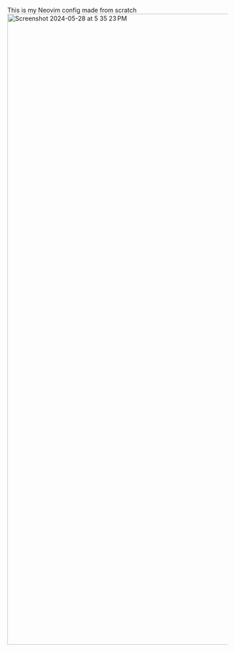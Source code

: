 This is my Neovim config made from scratch
<img width="1440" alt="Screenshot 2024-05-28 at 5 35 23 PM" src="https://github.com/hkhrithik007/nvimScratch/assets/122602243/526b9957-56b4-4733-a3b8-3b329c8a339d">

